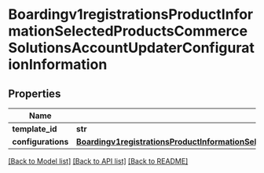 # Boardingv1registrationsProductInformationSelectedProductsCommerceSolutionsAccountUpdaterConfigurationInformation

## Properties
Name | Type | Description | Notes
------------ | ------------- | ------------- | -------------
**template_id** | **str** |  | [optional] 
**configurations** | [**Boardingv1registrationsProductInformationSelectedProductsCommerceSolutionsAccountUpdaterConfigurationInformationConfigurations**](Boardingv1registrationsProductInformationSelectedProductsCommerceSolutionsAccountUpdaterConfigurationInformationConfigurations.md) |  | [optional] 

[[Back to Model list]](../README.md#documentation-for-models) [[Back to API list]](../README.md#documentation-for-api-endpoints) [[Back to README]](../README.md)


